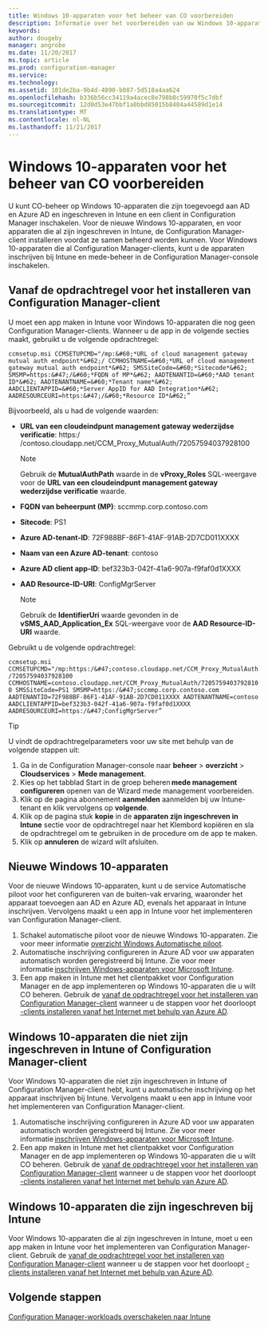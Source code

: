 ```yaml
---
title: Windows 10-apparaten voor het beheer van CO voorbereiden
description: Informatie over het voorbereiden van uw Windows 10-apparaten voor CO-beheer.
keywords: 
author: dougeby
manager: angrobe
ms.date: 11/20/2017
ms.topic: article
ms.prod: configuration-manager
ms.service: 
ms.technology: 
ms.assetid: 101de2ba-9b4d-4890-b087-5d518a4aa624
ms.openlocfilehash: b336b56cc34119a4acec8e798b8c59970f5c7dbf
ms.sourcegitcommit: 12d0d53e47bbf1a0bbd85015b8404a44589d1e14
ms.translationtype: MT
ms.contentlocale: nl-NL
ms.lasthandoff: 11/21/2017
---
```

# <a name="prepare-windows-10-devices-for-co-management"></a>Windows 10-apparaten voor het beheer van CO voorbereiden
U kunt CO-beheer op Windows 10-apparaten die zijn toegevoegd aan AD en Azure AD en ingeschreven in Intune en een client in Configuration Manager inschakelen. Voor de nieuwe Windows 10-apparaten, en voor apparaten die al zijn ingeschreven in Intune, de Configuration Manager-client installeren voordat ze samen beheerd worden kunnen. Voor Windows 10-apparaten die al Configuration Manager-clients, kunt u de apparaten inschrijven bij Intune en mede-beheer in de Configuration Manager-console inschakelen.

## <a name="command-line-to-install-configuration-manager-client"></a>Vanaf de opdrachtregel voor het installeren van Configuration Manager-client
U moet een app maken in Intune voor Windows 10-apparaten die nog geen Configuration Manager-clients. Wanneer u de app in de volgende secties maakt, gebruikt u de volgende opdrachtregel:

```ccmsetup.msi CCMSETUPCMD="/mp:&#60;*URL of cloud management gateway mutual auth endpoint*&#62;/ CCMHOSTNAME=&#60;*URL of cloud management gateway mutual auth endpoint*&#62; SMSSiteCode=&#60;*Sitecode*&#62; SMSMP=https:&#47;/&#60;*FQDN of MP*&#62; AADTENANTID=&#60;*AAD tenant ID*&#62; AADTENANTNAME=&#60;*Tenant name*&#62; AADCLIENTAPPID=&#60;*Server AppID for AAD Integration*&#62; AADRESOURCEURI=https:&#47;/&#60;*Resource ID*&#62;”```

Bijvoorbeeld, als u had de volgende waarden:

- **URL van een cloudeindpunt management gateway wederzijdse verificatie**: https:/ &#47;contoso.cloudapp.net/CCM_Proxy_MutualAuth/72057594037928100    

   >[!Note]    
   >Gebruik de **MutualAuthPath** waarde in de **vProxy_Roles** SQL-weergave voor de **URL van een cloudeindpunt management gateway wederzijdse verificatie** waarde.

- **FQDN van beheerpunt (MP)**: sccmmp.corp.contoso.com    
- **Sitecode**: PS1    
- **Azure AD-tenant-ID**: 72F988BF-86F1-41AF-91AB-2D7CD011XXXX    
- **Naam van een Azure AD-tenant**: contoso    
- **Azure AD client app-ID**: bef323b3-042f-41a6-907a-f9faf0d1XXXX     
- **AAD Resource-ID-URI**: ConfigMgrServer    

  > [!Note]    
  > Gebruik de **IdentifierUri** waarde gevonden in de **vSMS_AAD_Application_Ex** SQL-weergave voor de **AAD Resource-ID-URI** waarde.

Gebruikt u de volgende opdrachtregel:

```ccmsetup.msi CCMSETUPCMD="/mp:https:/&#47;contoso.cloudapp.net/CCM_Proxy_MutualAuth/72057594037928100    CCMHOSTNAME=contoso.cloudapp.net/CCM_Proxy_MutualAuth/72057594037928100 SMSSiteCode=PS1 SMSMP=https:/&#47;sccmmp.corp.contoso.com AADTENANTID=72F988BF-86F1-41AF-91AB-2D7CD011XXXX AADTENANTNAME=contoso  AADCLIENTAPPID=bef323b3-042f-41a6-907a-f9faf0d1XXXX AADRESOURCEURI=https:/&#47;ConfigMgrServer”```

> [!Tip]
>U vindt de opdrachtregelparameters voor uw site met behulp van de volgende stappen uit:     
> 1. Ga in de Configuration Manager-console naar **beheer** > **overzicht** > **Cloudservices**  >  **Mede management**.  
> 2. Kies op het tabblad Start in de groep beheren **mede management configureren** openen van de Wizard mede management voorbereiden.    
> 3. Klik op de pagina abonnement **aanmelden** aanmelden bij uw Intune-tenant en klik vervolgens op **volgende**.    
> 4. Klik op de pagina stuk **kopie** in de **apparaten zijn ingeschreven in Intune** sectie voor de opdrachtregel naar het Klembord kopiëren en sla de opdrachtregel om te gebruiken in de procedure om de app te maken.  
> 5. Klik op **annuleren** de wizard wilt afsluiten.

## <a name="new-windows-10-devices"></a>Nieuwe Windows 10-apparaten
Voor de nieuwe Windows 10-apparaten, kunt u de service Automatische piloot voor het configureren van de buiten-vak ervaring, waaronder het apparaat toevoegen aan AD en Azure AD, evenals het apparaat in Intune inschrijven. Vervolgens maakt u een app in Intune voor het implementeren van Configuration Manager-client.  
1. Schakel automatische piloot voor de nieuwe Windows 10-apparaten. Zie voor meer informatie [overzicht Windows Automatische piloot](https://docs.microsoft.com/windows/deployment/windows-10-auto-pilot).  
2. Automatische inschrijving configureren in Azure AD voor uw apparaten automatisch worden geregistreerd bij Intune. Zie voor meer informatie [inschrijven Windows-apparaten voor Microsoft Intune](https://docs.microsoft.com/intune/windows-enroll).
3. Een app maken in Intune met het clientpakket voor Configuration Manager en de app implementeren op Windows 10-apparaten die u wilt CO beheren. Gebruik de [vanaf de opdrachtregel voor het installeren van Configuration Manager-client](#command-line-to-install-configuration-manager-client) wanneer u de stappen voor het doorloopt [-clients installeren vanaf het Internet met behulp van Azure AD](https://docs.microsoft.com/en-us/sccm/core/clients/deploy/deploy-clients-cmg-azure).   

## <a name="windows-10-devices-not-enrolled-in-intune-or-a-configuration-manager-client"></a>Windows 10-apparaten die niet zijn ingeschreven in Intune of Configuration Manager-client
Voor Windows 10-apparaten die niet zijn ingeschreven in Intune of Configuration Manager-client hebt, kunt u automatische inschrijving op het apparaat inschrijven bij Intune. Vervolgens maakt u een app in Intune voor het implementeren van Configuration Manager-client.
1. Automatische inschrijving configureren in Azure AD voor uw apparaten automatisch worden geregistreerd bij Intune. Zie voor meer informatie [inschrijven Windows-apparaten voor Microsoft Intune](https://docs.microsoft.com/intune/windows-enroll).  
2. Een app maken in Intune met het clientpakket voor Configuration Manager en de app implementeren op Windows 10-apparaten die u wilt CO beheren. Gebruik de [vanaf de opdrachtregel voor het installeren van Configuration Manager-client](#command-line-to-install-configuration-manager-client) wanneer u de stappen voor het doorloopt [-clients installeren vanaf het Internet met behulp van Azure AD](https://docs.microsoft.com/en-us/sccm/core/clients/deploy/deploy-clients-cmg-azure).

## <a name="windows-10-devices-enrolled-in-intune"></a>Windows 10-apparaten die zijn ingeschreven bij Intune
Voor Windows 10-apparaten die al zijn ingeschreven in Intune, moet u een app maken in Intune voor het implementeren van Configuration Manager-client. Gebruik de [vanaf de opdrachtregel voor het installeren van Configuration Manager-client](#command-line-to-install-configuration-manager-client) wanneer u de stappen voor het doorloopt [-clients installeren vanaf het Internet met behulp van Azure AD](https://docs.microsoft.com/en-us/sccm/core/clients/deploy/deploy-clients-cmg-azure).  

## <a name="next-steps"></a>Volgende stappen
[Configuration Manager-workloads overschakelen naar Intune](co-management-switch-workloads.md)